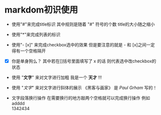 # markdom初识使用


* 使用"#"来完成title标识 其中规则是随着 "#" 符号的个数 title的大小随之缩小

* 使用"*"来完成列表的标识 

* 使用"- [x]" 来完成checkbox选中的效果  但是要注意的就是 - 和 [x]之间一定得有一个空格隔开

- [x] 你是单身狗么？  其中若在[]括号里面填写了 x 的话 则代表选中改checkbox的状态

* 使用 "**文字**" 来对文字进行加粗   我是一个 **天才** !!!

* 使用 "*文字*" 来对文字进行斜体的展示 《黑客与画家》 是 *Paul Grham* 写的！

* 文字段落换行操作 在需要换行的地方敲两个空格就可以完成换行操作 例如 adddd  
	1342434